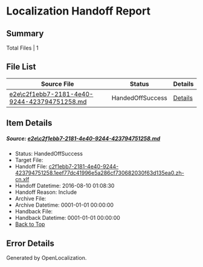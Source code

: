 # <a name='report-top'></a> Localization Handoff Report

## Summary
 Total Files | 1

## File List
 Source File | Status | Details 
 ----------- | ------ | ------- 
 [e2e\c2f1ebb7-2181-4e40-9244-423794751258.md](https://github.com/OpenLocalizationTestOrg/oltest/blob/070f785df74e0cd476bb91ff2944284c67deef9a/e2e/c2f1ebb7-2181-4e40-9244-423794751258.md) | HandedOffSuccess | [Details](#d7625b44ca8b8bbe2736623f99bc0a8935191a691)

## Item Details
##### <a name='d7625b44ca8b8bbe2736623f99bc0a8935191a691'></a> Source: [e2e\c2f1ebb7-2181-4e40-9244-423794751258.md](https://github.com/OpenLocalizationTestOrg/oltest/blob/070f785df74e0cd476bb91ff2944284c67deef9a/e2e/c2f1ebb7-2181-4e40-9244-423794751258.md)
* Status: HandedOffSuccess
* Target File: 
* Handoff File: [c2f1ebb7-2181-4e40-9244-423794751258.1eef77dc41996e5a286cf730682030f63d135ea0.zh-cn.xlf](https://github.com/OpenLocalizationTestOrg/olhandoff-e2e/blob/278bcb89be1afc08ebca359d508f0294991b5135/ol-handoff/OpenLocalizationTestOrg/ol-test-zhcn/ci/ht/c2f1ebb7-2181-4e40-9244-423794751258.1eef77dc41996e5a286cf730682030f63d135ea0.zh-cn.xlf)
* Handoff Datetime: 2016-08-10 01:08:30
* Handoff Reason: Include
* Archive File: 
* Archive Datetime: 0001-01-01 00:00:00
* Handback File: 
* Handback Datetime: 0001-01-01 00:00:00
* [Back to Top](#report-top)


## Error Details

Generated by OpenLocalization.
